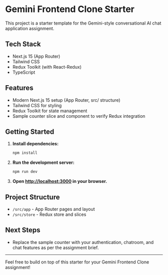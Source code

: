 # Gemini Frontend Clone Starter

This project is a starter template for the Gemini-style conversational AI chat application assignment.

## Tech Stack
- Next.js 15 (App Router)
- Tailwind CSS
- Redux Toolkit (with React-Redux)
- TypeScript

## Features
- Modern Next.js 15 setup (App Router, src/ structure)
- Tailwind CSS for styling
- Redux Toolkit for state management
- Sample counter slice and component to verify Redux integration

## Getting Started

1. **Install dependencies:**
   ```bash
   npm install
   ```
2. **Run the development server:**
   ```bash
   npm run dev
   ```
3. **Open [http://localhost:3000](http://localhost:3000) in your browser.**

## Project Structure
- `/src/app` - App Router pages and layout
- `/src/store` - Redux store and slices

## Next Steps
- Replace the sample counter with your authentication, chatroom, and chat features as per the assignment brief.

---

Feel free to build on top of this starter for your Gemini Frontend Clone assignment!
